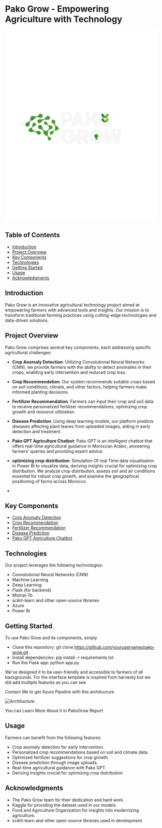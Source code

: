 # Pako Grow - Empowering Agriculture with Technology

![Pako Grow Logo](https://raw.githubusercontent.com/OthmanMoussaoui/PAKO_GROW/main/Data/don.png)

## Table of Contents

- [Introduction](#introduction)
- [Project Overview](#project-overview)
- [Key Components](#key-components)
- [Technologies](#technologies)
- [Getting Started](#getting-started)
- [Usage](#usage)
- [Acknowledgments](#acknowledgments)

## Introduction

Pako Grow is an innovative agricultural technology project aimed at empowering farmers with advanced tools and insights. Our mission is to transform traditional farming practices using cutting-edge technologies and data-driven solutions.

## Project Overview

Pako Grow comprises several key components, each addressing specific agricultural challenges:

- **Crop Anomaly Detection**: Utilizing Convolutional Neural Networks (CNN), we provide farmers with the ability to detect anomalies in their crops, enabling early intervention and reduced crop loss.

- **Crop Recommendation**: Our system recommends suitable crops based on soil conditions, climate, and other factors, helping farmers make informed planting decisions.

- **Fertilizer Recommendation**: Farmers can input their crop and soil data to receive personalized fertilizer recommendations, optimizing crop growth and resource utilization.

- **Disease Prediction**: Using deep learning models, our platform predicts diseases affecting plant leaves from uploaded images, aiding in early detection and treatment.

- **Pako GPT Agriculture Chatbot**: Pako GPT is an intelligent chatbot that offers real-time agricultural guidance in Moroccan Arabic, answering farmers' queries and providing expert advice.

- **optimizing crop distribution**:  Simulation Of real Time data visualisation in  Power BI to visualize data, deriving insights crucial for optimizing crop distribution. We analyze crop distribution, assess soil and air conditions essential for robust crop growth, and examine the geographical positioning of farms across Morocco.
- 
## Key Components

- [Crop Anomaly Detection](crop-anomaly-detection)
- [Crop Recommendation](crop-recommendation)
- [Fertilizer Recommendation](fertilizer-recommendation)
- [Disease Prediction](disease-prediction)
- [Pako GPT Agriculture Chatbot](pako-gpt-agriculture-chatbot)

## Technologies

Our project leverages the following technologies:

- Convolutional Neural Networks (CNN)
- Machine Learning
- Deep Learning
- Flask (for backend)
- Mistral-7b
- scikit-learn and other open-source libraries
- Azure
- Power Bi

## Getting Started

To use Pako Grow and its components, simply 
- Clone this repository: git clone https://github.com/yourusername/pako-grow.git
- Install dependencies: pip install -r requirements.txt
- Run the Flask app: python app.py
  
We've designed it to be user-friendly and accessible to farmers of all backgrounds.
For the interface template is inspired from harvesty but we did add multiple features as you can see 

Contact Me to get Azure Pipeline with this architucture 

![Architucture](https://example.com/pako-grow-logo.png)


You can Learn More About it in PakoGrow Report 

## Usage

Farmers can benefit from the following features:

- Crop anomaly detection for early intervention.
- Personalized crop recommendations based on soil and climate data.
- Optimized fertilizer suggestions for crop growth.
- Disease prediction through image uploads.
- Real-time agricultural guidance with Pako GPT.
- Deriving insights crucial for optimizing crop distribution


## Acknowledgments

- The Pako Grow team for their dedication and hard work.
- Kaggle for providing the dataset used in our models.
- Food and Agriculture Organization for insights into modernizing agriculture.
- scikit-learn and other open-source libraries used in development.
